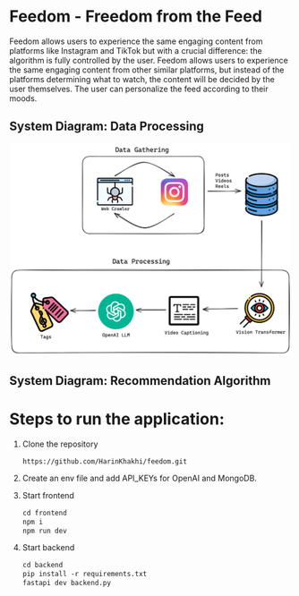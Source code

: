# Feedom - Freedom from the Feed

Feedom allows users to experience the same engaging content from platforms like Instagram and TikTok but with a crucial difference: the algorithm is fully controlled by the user.
Feedom allows users to experience the same engaging content from other similar platforms, but instead of the platforms determining what to watch, the content will be decided by the user themselves.
The user can personalize the feed according to their moods.

## System Diagram: Data Processing

![System Diagram](assets/stage1_system_diagram.png)

## System Diagram: Recommendation Algorithm


# Steps to run the application:

1. Clone the repository <br/>
   ```
   https://github.com/HarinKhakhi/feedom.git
   ```
2. Create an env file and add API_KEYs for OpenAI and MongoDB.
   
3. Start frontend <br/>
   ```
   cd frontend 
   npm i      
   npm run dev
   ```
4. Start backend <br/>
   ```
   cd backend
   pip install -r requirements.txt
   fastapi dev backend.py
   ```
